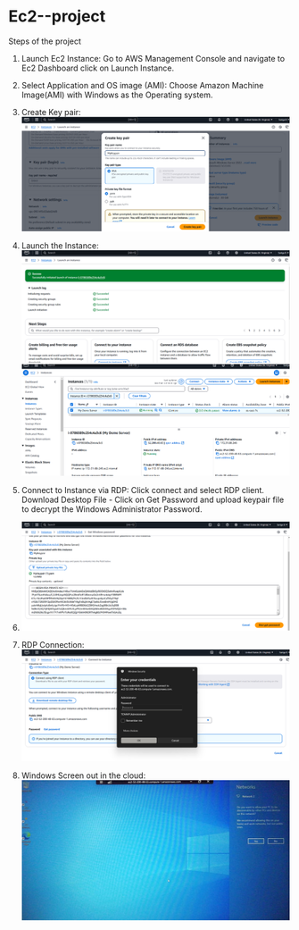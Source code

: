 # Ec2--project
Steps of the project
1. Launch Ec2 Instance:
   Go to AWS Management Console and navigate to Ec2 Dashboard
   click on Launch Instance.
   
2. Select Application and OS image (AMI):
   Choose Amazon Machine Image(AMI) with Windows as the Operating system.

3. Create Key pair:
   ![Create new Key Pair and Download the file and store it securly, as it is required to decrypt the password](./create_keypair.png)

4. Launch the Instance:
   ![Click Launch](./Instance_Launch.png)
   ![Wait for instance to initialize until the Status Check show 2/2 check passed to connect](./statuscheck.png)

6. Connect to Instance via RDP:
   Click connect and select RDP client.
   Download Desktop File - Click on Get Password and upload keypair file to decrypt the Windows Administrator Password.

7. ![Decrypt Password](./decrypt_pass.png)

8. RDP Connection:
   ![Enter the Decrypted Password and Click connect](./instance_connect.png)

9. Windows Screen out in the cloud:
   ![Windows environment accessible to host or deploy](./windows.jpeg)
